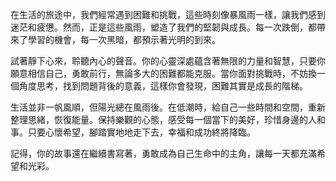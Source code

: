 在生活的旅途中，我們經常遇到困難和挑戰，這些時刻像暴風雨一樣，讓我們感到迷茫和疲憊。然而，正是這些風雨，塑造了我們的堅韌與成長。每一次跌倒，都帶來了學習的機會，每一次黑暗，都預示著光明的到來。

試著靜下心來，聆聽內心的聲音。你的心靈深處蘊含著無限的力量和智慧，只要你願意相信自己，勇敢前行，無論多大的困難都能克服。當你面對挑戰時，不妨換一個角度思考，找到問題背後的意義，這樣你會發現，困難其實是成長的階梯。

生活並非一帆風順，但陽光總在風雨後。在低潮時，給自己一些時間和空間，重新整理思緒，恢復能量。保持樂觀的心態，感受每一個當下的美好，珍惜身邊的人和事。只要心懷希望，腳踏實地地走下去，幸福和成功終將降臨。

記得，你的故事還在繼續書寫著，勇敢成為自己生命中的主角，讓每一天都充滿希望和光彩。